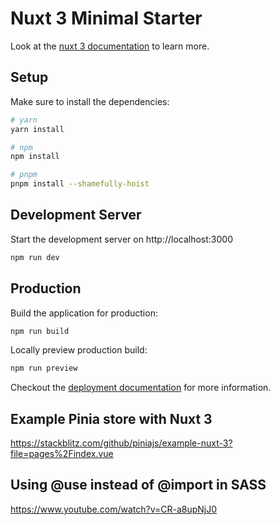 # Nuxt 3 Minimal Starter

Look at the [nuxt 3 documentation](https://v3.nuxtjs.org) to learn more.

## Setup

Make sure to install the dependencies:

```bash
# yarn
yarn install

# npm
npm install

# pnpm
pnpm install --shamefully-hoist
```

## Development Server

Start the development server on http://localhost:3000

```bash
npm run dev
```

## Production

Build the application for production:

```bash
npm run build
```

Locally preview production build:

```bash
npm run preview
```

Checkout the [deployment documentation](https://v3.nuxtjs.org/guide/deploy/presets) for more information.

## Example Pinia store with Nuxt 3

https://stackblitz.com/github/piniajs/example-nuxt-3?file=pages%2Findex.vue

## Using @use instead of @import in SASS

https://www.youtube.com/watch?v=CR-a8upNjJ0
